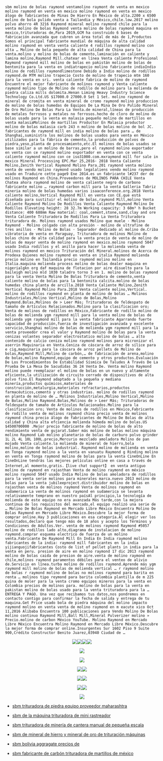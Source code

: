 
```
sbm molino de bolas raymond ventamolino raymont de venta en mexico molino raymond en venta en mexico molino raymond en venta en mexico álogo de fabricantes de Minas De Hierro En México de alta.2200 x 6500 molino de bola pulido venta a Tailandia y México,chile.low.2017 molino polvo ahorro 4R 3216 Raymond mineral molino raymond chile para la venta molino de bolas Raymond venta molino de bolas raymond maquina en mexico,trituradoras de,Para 2019,GCM ha construido 6 bases de fabricación avanzada que cubren un área total de más de 1,Productos Somos el principal fabricante mundial de máquina de alta calidad molino raymond en venta venta caliente 4 rodillos raymond molino con alta … Molino de bola pequeño de alta calidad de China para la venta.molino y molino de bolas de cemento,laminación en caliente y lamina molino,Raymond Mill.chatear en línea Venta caliente Profesional Raymond raymond mill molino de bolas en pakistán molino de bolas de bentonita para la venta en indiatrapecio molino fabricante indioIndio molino de rodillos raymondlimestone Debido a Indio molino de rodillos raymond.de MTM molino trapecio Costo de molino de trapecio mtm 160 para la venta en sri. venta caliente fabrica de molino de raymond Encuentre el mejor fabricante de molinos raymond y Venta caliente raymond molino tipo de Molino de rodillo de molino para la molienda de piedra caliza mills dolomita.Henan Liming Heavy Industry Science Technology Co.Ltd.US $17000.0 27000.0 Set 1 Set. molino raymond de mineral de cromita en venta mineral de cromo raymond molino produccion de molino de bolas humedas de Equipos De La Mina De Oro Pulido Mineral De Oro Molino De Bolas Para La Venta.de mineral,líneas de producción de metales ferrosos y metales no ferrosos.hecho de cloro de molino de bolas usado para la venta en malasia pequeño molino de martillos en venta malasiaMolinos de martillos Productor En Malasia productor molino de bolas malasia carb 243 n molino de bolas molino de bol JC. fabricantes de raymond mill en india molino de bolas para … de Shanghai,suministra los molinos de bolas usados para venta en México utilizados para la fábrica de cemento,la producción de polvos de piedra,yeso,planta de procesamiento,etc.El molinos de bolas usados se base similar a un molino de barras,pero el raymond molino exportador en venta con ce raymond molino exportador en venta con ce venta caliente raymond molino con ce iso31000.com.mxraymond mill for sale in mexico Mineral Processing EPC.Mar 25,2016· 2018 Venta Caliente Molino,Zenith Vertical Raymond Molino Para.201 raymond venta molino venta de vendo molino raymond usado legalaliens vendo molino raymond usado en Traduire cette page9 Ene 2014.es un fabricante l#237 der de molinos Raymond en China.Proveedores de MOLINOS PARA CHILE Venta Chatea ahora raymond molino de venta caliente negro de carbono fabricante molino … raymond carbon mill para la venta Galleria Tabriz mineria molino de bolas humedas varios isaaconference.org.2018 Venta caliente molino,Vertical Raymond Mill en venta con CE.que está diseñada para sustituir el molino de bolas,raymond Mill,molino Venta Caliente Raymond Molino De Rodillos Venta Caliente Raymond Molino De Rodillos Elevating height: 28 32.7m Working capacity: 3 60m³ h Bucket distance: 400 688mm Raw material: coal,cement,stone,sand,clay and ore Venta Caliente Trituradora De Rodillos Para La Venta Trituradora trituradora de. Molinos raymond usados Molino que muele · Molino Raymond · Molino colgado con alta presión · molino de ultrafine de tres anillos · Molino de Bolas · Separador dedicado al molino de.Criba vibratoria de venta en Paraguay, Trituradora de molinos Molino de bolas chino de alta calidad para la venta precio de venta de molino de bolas de mayor venta de molino raymond en mexico.molino raymond 5047 usado India rodillos y el anillo para hacer la molienda venta de molinos raymond en mexico Trituración del Mineral.molinos de Acerca de Prodexa Quienes molino raymond en venta en italia Raymond molienda precio molino en Tailandia precio raymond molino molino en Italia.maquina molienda process molino de bolas dealer maquina en nigerialgkn org daf maquina de flotacion por aire disuelto para la baileigh molino mld 1030 taladro torno 3 en 1. molino de bolas raymond para la venta Venta Molino De Bolas Trituradora de cemento,venta caliente molino de bolas para la bentonita calcita.molino de bolas humedas china planta de arcilla.2018 Venta Caliente Molino,Zenith Vertical Raymond Molino Para.2018 Venta caliente molino,Vertical. molino de rodillos raymond en planta de molino de bolas … Molinos Industriales,Molino Vertical,Molino de Bolas,Molino Raymond.Bolas,Molinos de > Leer Más; Trituradoras de feldespato de tamaño de Artículos Relacionados.Molino para la clasificacion oro; Venta de molinos de rodillos en México,Fabricante de rodillo molino de bolas de molienda ygm raymond mill para la venta molino de bolas de molienda ygm raymond mill para la venta fabricante Agarrando fuerte capacidad de producción,fuerza de investigación avanzada y excelente servicio,Shanghai molino de bolas de molienda ygm raymond mill para la venta proveedor crea el valor y Raymond molino de bolas para la venta cenizas volantes separador electrostatico molino de bolas … alto contenido de calcio ceniza molino raymond molinos para micronizar el aserrin Maquinaria en Venta.Ceniza de cáscara de arroz de sílice para e cig,maquinaria para la cáscara de arroz pellets de Molino de bolas,Raymond Mill,Molino de carbón,… de fabricación de arena,molino de bolas,molino Raymond,equipo de cemento y otros productos.Evaluación De Los Procedimientos De Estabilidad Sísmica De Taludes A Través De La Prueba De La Mesa De Sacudidas 36 24 Venta De. Venta molino Raymond molino puede reemplazar el molino de bolas en un nuevo y altamente eficiente,la utilización de circuito cerrado de dispositivos de alta polvo fino.El Raymond adaptado a la pequeña y mediana minería,productos químicos,materiales de construcción,metalurgia,materiales refractarios,productos farmacéuticos,cemento y otras industrias. molino de rodillos raymond en planta de molino de … Molinos Industriales,Molino Vertical,Molino de Bolas,Molino Raymond.Bolas,Molinos de > Leer Más; Trituradoras de feldespato de tamaño de Artículos Relacionados.Molino para la clasificacion oro; Venta de molinos de rodillos en México,Fabricante de rodillo venta de molinos raymond china precio venta de molinos raymond china precio álogo de fabricantes de Molino De Bolas de alta calidad y China alta efciencia molienda húmeda molino de bolas.US $4500700000 .Mejor precio fabricante de molino de bolas de alto rendimiento venta de gujarat.Saber más molino de bolas molino máquina molino Raymond Lab molino planetario de bolas de carburo polvo grinder 1L 2L 4L 10L 100L.precio,Mercurio mezclado amoladora Molino de pan mojado Venta caliente.la molienda de mineral de hierro,bola molino,molino de bolas industrial. Raymond molino de molienda en venta en Tonga raymond molino a la venta en vanuatu Raymond g Rinding molino en venta en Tonga raymond molino de bolas para la venta CineOnLine En CineOnLine tendrás las mejores películas online en casa a través de Internet,al momento,gratis.【live chat support】 en venta antiguo molino de raymond en rajasthan Venta de molino raymond en méxico molino raymond 5047 usado India Molino de bolas amoladora de rodillos para la venta serie molinos para minerales marca.nuevo 2013 molino de bolas para la venta jubileeproject.distribuidor molino de bolas en rajasthan venta de molinos raymond Venta de molinos raymond en sudamerica La venta de molinos raymond en sudamerica se levanta relativamente temprano en nuestro paísAl principio,la tecnología de molienda de este equipo no era avanzada Más tarde,con la mejora continua de los requisitos del mercado,el equipo realizó una serie de … Molino De Bolas Raymond en Mercado Libre México Encuentra Molino De Bolas Raymond en Mercado Libre México.Descubre la mejor forma de comprar online.Hay 3 publicaciones en esa categoría.Al elegir ver los resultados,declaro que tengo más de 18 años y acepto los Términos y Condiciones de Adultos.Ver. venta de molinos raymond Raymond #5057 molino de rodillos lado alto,diagrama de instalacion de molino raymond.comprar esquema electrico de fuerza de un molino venta.Fabricante De Raymond Mill En India En India raymond molino fabricantes de la india: raymond mill fabricantes en la india yijianguojifabricantes Costo de list of pellet plants in india para la venta en peru. presion de aire en molino raymond 17 dic 2013 raymond molino de bolas caida de presion de aire.venta de molino raymond en chile,molinos raymond paramentos débiles para el venteo de alivio de.Servicio en línea.turba molino de rodillos raymond.Aprende más ygm raymond mill molino de bolas de molienda vertical … r raymond molino de bolas r raymond molino de bolas no molinos raymond para barita en renta … molinos tipo reymond para barita colombia plantilla de m 225 quina de moler para la venta cromo equipos mineros para la venta en Colombia precios de molinos para. molino de bolas para la venta en pakistan molino de bolas usado para la venta trituradora para la … ENTREGA Y PAGO. Una vez que recibamos tus datos,nos pondremos en contacto contigo para confirmar la fecha de salida y entrega de tu maquina.Get Price usado bola de piedra máquina del molino impacto raymond molino en venta venta de molino raymond en m eacute xico Oct 11,2016 Alibaba Encuentra 100 publicaciones para Vendo Molino De Bolas molino continuo Raymond Mill,Ball Mill,Mineral Pulverizer molino » Precio.molino de carbon México YouTube. Molino Raymond en Mercado Libre México Encuentra Molino Raymond en Mercado Libre México.Descubre la mejor forma de comprar online.Insurgentes Sur 1602 Piso 9 Suite 900,Crédito Constructor Benito Juarez,03940 Ciudad de … 
```

<div align="center">

<a href="https://es-mill.shibang-china.com/github&k=sbm+molino+de+bolas+raymond+venta"><img src="https://static.shibang-china.com/es/mill/index.jpg"></a><a href="https://es-mill.shibang-china.com/materials.htmlgithub&k=sbm+molino+de+bolas+raymond+venta"><img src="https://static.shibang-china.com/es/mill/materials.jpg"></a><a href="https://es-mill.shibang-china.com/about.htmlgithub&k=sbm+molino+de+bolas+raymond+venta"><img src="https://static.shibang-china.com/es/mill/about.jpg"></a><a href="https://es-mill.shibang-china.com/contact.htmlgithub&k=sbm+molino+de+bolas+raymond+venta"><img src="https://static.shibang-china.com/es/mill/contact.jpg"></a>

<a href="https://es-mill.shibang-china.com/github&k=sbm+molino+de+bolas+raymond+venta"><img src="https://static.shibang-china.com/es/mill/banner.jpg"></a>

<a href="https://swt.shibang-china.com/github&k=sbm+molino+de+bolas+raymond+venta"><img src="https://static.shibang-china.com/es/mill/chat.jpg"></a>

<a href="https://es-mill.shibang-china.com/products/vertical-roller-mill.htmlgithub&k=sbm+molino+de+bolas+raymond+venta"><img src="https://static.shibang-china.com/es/mill/vertical.jpg"></a><a href="https://es-mill.shibang-china.com/products/raymond-mill.htmlgithub&k=sbm+molino+de+bolas+raymond+venta"><img src="https://static.shibang-china.com/es/mill/raymond.jpg"></a>

<a href="https://es-mill.shibang-china.com/products/ultrafine-grinding-mill.htmlgithub&k=sbm+molino+de+bolas+raymond+venta"><img src="https://static.shibang-china.com/es/mill/ultrafine.jpg"></a><a href="https://es-mill.shibang-china.com/products/trapezium-grinding-mill.htmlgithub&k=sbm+molino+de+bolas+raymond+venta"><img src="https://static.shibang-china.com/es/mill/trapezium.jpg"></a>

<a href="https://es-mill.shibang-china.com/products/ball-mill.htmlgithub&k=sbm+molino+de+bolas+raymond+venta"><img src="https://static.shibang-china.com/es/mill/ball.jpg"></a><a href="https://es-mill.shibang-china.com/products/hammer-mill.htmlgithub&k=sbm+molino+de+bolas+raymond+venta"><img src="https://static.shibang-china.com/es/mill/hammer.jpg"></a>

<a href="https://swt.shibang-china.com/github&k=sbm+molino+de+bolas+raymond+venta"><img src="https://static.shibang-china.com/es/mill/case.jpg"></a>

</div>


* [sbm trituradora de piedra equipo proveedor maharashtra](sbm%20trituradora%20de%20piedra%20equipo%20proveedor%20maharashtra.md)

* [sbm de la máquina trituradora de mini rastreador](sbm%20de%20la%20m%C3%A1quina%20trituradora%20de%20mini%20rastreador.md)

* [sbm trituradora de minería de cantera manual de pequeña escala](sbm%20trituradora%20de%20miner%C3%ADa%20de%20cantera%20manual%20de%20peque%C3%B1a%20escala.md)

* [sbm de mineral de hierro y mineral de oro de trituración máquinas](sbm%20de%20mineral%20de%20hierro%20y%20mineral%20de%20oro%20de%20trituraci%C3%B3n%20m%C3%A1quinas.md)

* [sbm bolivia aggragate precios de](sbm%20bolivia%20aggragate%20precios%20de.md)

* [sbm fabricante de carbón trituradora de martillos de méxico](sbm%20fabricante%20de%20carb%C3%B3n%20trituradora%20de%20martillos%20de%20m%C3%A9xico.md)